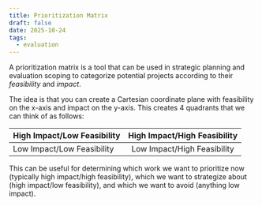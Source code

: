 ```yaml
---
title: Prioritization Matrix
draft: false
date: 2025-10-24
tags:
  - evaluation
---
```

A prioritization matrix is a tool that can be used in strategic planning and evaluation scoping to categorize potential projects according to their *feasibility* and *impact*.

The idea is that you can create a Cartesian coordinate plane with feasibility on the x-axis and impact on the y-axis. This creates 4 quadrants that we can think of as follows:


| High Impact/Low Feasibility | High Impact/High Feasibility |
| --------------------------- | :--------------------------: |
| Low Impact/Low Feasibility  | Low Impact/High Feasibility  |

This can be useful for determining which work we want to prioritize now (typically high impact/high feasibility), which we want to strategize about (high impact/low feasibility), and which we want to avoid (anything low impact).